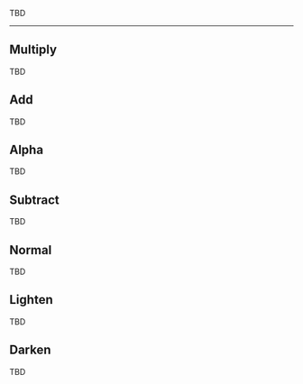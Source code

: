 TBD

___

## Multiply

TBD

## Add

TBD

## Alpha

TBD

## Subtract

TBD

## Normal

TBD

## Lighten

TBD

## Darken

TBD